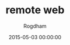 ---
layout: post
title: "remote web"
date: 2015-05-03 00:00:00
ctf: VolgaCTF 2015 Quals
author: Rogdham
ext-url: http://www.rogdham.net/2015/05/03/volgactf-2015-quals-write-ups.en#remote-web-200-points
---
